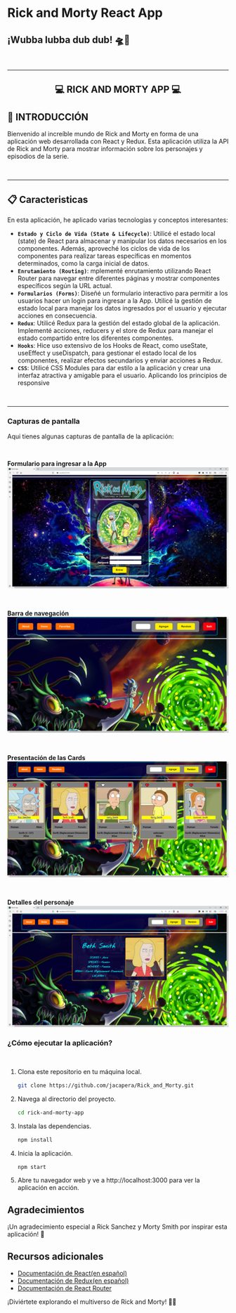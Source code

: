 # **Rick and Morty React App**

## **¡Wubba lubba dub dub! 🛸🔬**

<br />

---

<div align="center">

## **💻 RICK AND MORTY APP 💻**

</div>

## **📝 INTRODUCCIÓN**

Bienvenido al increíble mundo de Rick and Morty en forma de una aplicación web desarrollada con React y Redux. Esta aplicación utiliza la API de Rick and Morty para mostrar información sobre los personajes y episodios de la serie.

<br />

---

## **📋 Caracteristicas**

En esta aplicación, he aplicado varias tecnologías y conceptos interesantes:

   - **`Estado y Ciclo de Vida (State & Lifecycle)`**: Utilicé el estado local (state) de React para almacenar y manipular los datos necesarios en los componentes. Además, aproveché los ciclos de vida de los componentes para realizar tareas específicas en momentos determinados, como la carga inicial de datos.
   - **`Enrutamiento (Routing)`**: mplementé enrutamiento utilizando React Router para navegar entre diferentes páginas y mostrar componentes específicos según la URL actual.
   - **`Formularios (Forms)`**: Diseñé un formulario interactivo para permitir a los usuarios hacer un login para ingresar a la App. Utilicé la gestión de estado local para manejar los datos ingresados por el usuario y ejecutar acciones en consecuencia.
   - **`Redux`**: Utilicé Redux para la gestión del estado global de la aplicación. Implementé acciones, reducers y el store de Redux para manejar el estado compartido entre los diferentes componentes.
   - **`Hooks`**: Hice uso extensivo de los Hooks de React, como useState, useEffect y useDispatch, para gestionar el estado local de los componentes, realizar efectos secundarios y enviar acciones a Redux.
   - **`CSS`**: Utilicé CSS Modules para dar estilo a la aplicación y crear una interfaz atractiva y amigable para el usuario. Aplicando los principios de responsive

<br />

---

### **Capturas de pantalla**
Aqui tienes algunas capturas de pantalla de la aplicación:

<br />

**Formulario para ingresar a la App**
<img src="./src/asset/Form.jpg" alt="" />


<br />

**Barra de navegación**
<img src="./src/asset/Nav.jpg" alt="" />


<br />

**Presentación de las Cards**
<img src="./src/asset/Home.jpg" alt="" />


<br />

**Detalles del personaje**
<img src="./src/asset/Detail.jpg" alt="" />


### ¿Cómo ejecutar la aplicación?
<br />

1. Clona este repositorio en tu máquina local.
   ```bash
   git clone https://github.com/jacapera/Rick_and_Morty.git
   ```
2. Navega al directorio del proyecto.
   ```bash
   cd rick-and-morty-app
   ```
3. Instala las dependencias.
   ```bash
   npm install
   ```
4. Inicia la aplicación.
   ```bash
   npm start
   ```
5. Abre tu navegador web y ve a http://localhost:3000 para ver la aplicación en acción.

## Agradecimientos
¡Un agradecimiento especial a Rick Sanchez y Morty Smith por inspirar esta aplicación! 🙌

## Recursos adicionales
- [Documentación de React(en español)](https://es.react.dev/)
- [Documentación de Redux(en español)](https://es.redux.js.org/)
- [Documentación de React Router](https://reactrouter.com/en/dev)


¡Diviértete explorando el multiverso de Rick and Morty! 🚀🌌

